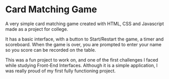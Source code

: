 # Card Matching Game

A very simple card matching game created with HTML, CSS and Javascript made as a project for college.

It has a basic interface, with a button to Start/Restart the game, a timer and scoreboard.
When the game is over, you are prompted to enter your name so you score can be recorded on the table.

This was a fun project to work on, and one of the first challenges I faced while studying Front-End Interfaces. 
Although it is a simple application, I was really proud of my first fully functioning project.
